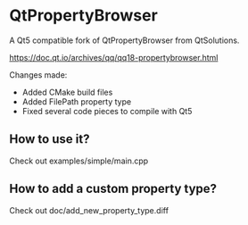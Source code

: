 # QtPropertyBrowser
A Qt5 compatible fork of QtPropertyBrowser from QtSolutions.

https://doc.qt.io/archives/qq/qq18-propertybrowser.html

Changes made:
- Added CMake build files
- Added FilePath property type
- Fixed several code pieces to compile with Qt5

## How to use it?

Check out examples/simple/main.cpp

## How to add a custom property type?

Check out doc/add_new_property_type.diff
